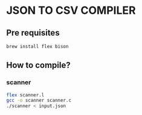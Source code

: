 # JSON TO CSV COMPILER

## Pre requisites
```sh
brew install flex bison
```

## How to compile?
### scanner
```sh
flex scanner.l
gcc -o scanner scanner.c
./scanner < input.json
